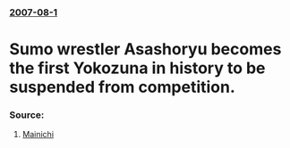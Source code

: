 ### [2007-08-1](/news/2007/08/1/index.md)

#  Sumo wrestler Asashoryu becomes the first Yokozuna in history to be suspended from competition. 




### Source:

1. [Mainichi](http://mdn.mainichi-msn.co.jp/national/news/20070801p2a00m0sp021000c.html)
